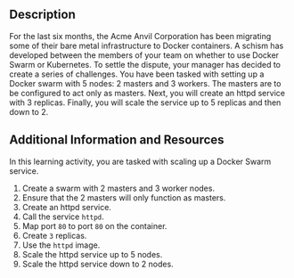 ## Description

For the last six months, the Acme Anvil Corporation has been migrating some of their bare metal infrastructure to Docker containers. A schism has developed between the members of your team on whether to use Docker Swarm or Kubernetes. To settle the dispute, your manager has decided to create a series of challenges. You have been tasked with setting up a Docker swarm with 5 nodes: 2 masters and 3 workers. The masters are to be configured to act only as masters. Next, you will create an httpd service with 3 replicas. Finally, you will scale the service up to 5 replicas and then down to 2.

## Additional Information and Resources

In this learning activity, you are tasked with scaling up a Docker Swarm service.

1.  Create a swarm with 2 masters and 3 worker nodes.
2.  Ensure that the 2 masters will only function as masters.
3.  Create an httpd service.
4.  Call the service  `httpd`.
5.  Map port  `80`  to port  `80`  on the container.
6.  Create  `3`  replicas.
7.  Use the  `httpd`  image.
8.  Scale the httpd service up to 5 nodes.
9.  Scale the httpd service down to 2 nodes.
